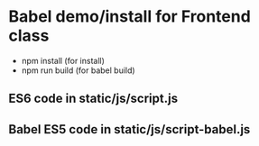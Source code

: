 # Babel demo/install for Frontend class

* npm install (for install)
* npm run build (for babel build)

## ES6 code in static/js/script.js
## Babel ES5 code in static/js/script-babel.js
